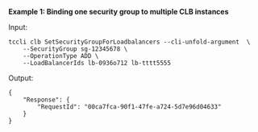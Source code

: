 **Example 1: Binding one security group to multiple CLB instances**



Input: 

```
tccli clb SetSecurityGroupForLoadbalancers --cli-unfold-argument  \
    --SecurityGroup sg-12345678 \
    --OperationType ADD \
    --LoadBalancerIds lb-0936o712 lb-tttt5555
```

Output: 
```
{
    "Response": {
        "RequestId": "00ca7fca-90f1-47fe-a724-5d7e96d04633"
    }
}
```

